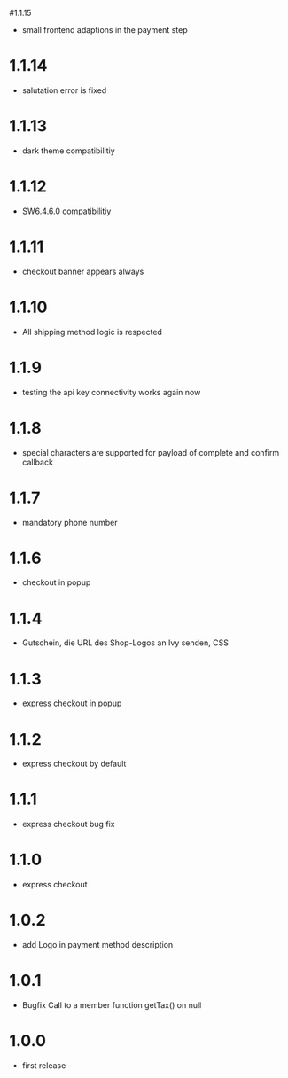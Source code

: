  #1.1.15
- small frontend adaptions in the payment step
# 1.1.14
- salutation error is fixed
# 1.1.13
- dark theme compatibilitiy
# 1.1.12
- SW6.4.6.0 compatibilitiy
# 1.1.11
- checkout banner appears always
# 1.1.10
- All shipping method logic is respected
# 1.1.9
- testing the api key connectivity works again now
# 1.1.8
- special characters are supported for payload of complete and confirm callback 
# 1.1.7
- mandatory phone number
# 1.1.6
- checkout in popup
# 1.1.4
- Gutschein, die URL des Shop-Logos an Ivy senden, CSS
# 1.1.3
- express checkout in popup
# 1.1.2
- express checkout by default
# 1.1.1
- express checkout bug fix
# 1.1.0
- express checkout
# 1.0.2
- add Logo in payment method description
# 1.0.1
- Bugfix Call to a member function getTax() on null
# 1.0.0
- first release
